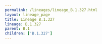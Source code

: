```yaml
---
permalink: /lineages/lineage_B.1.327.html
layout: lineage_page
title: Lineage B.1.327
lineage: B.1.327
parent: B.1
children: ['B.1.327']
---
```

